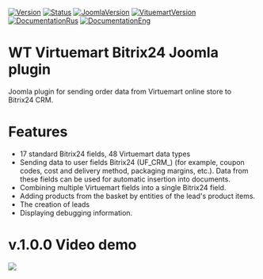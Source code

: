 [![Version](https://img.shields.io/badge/Version-1.2.0-blue.svg)](https://web-tolk.ru/en/dev/joomla-plugins/wt-virtuemart-bitrix24.html) [![Status](https://img.shields.io/badge/Status-stable-green.svg)]() [![JoomlaVersion](https://img.shields.io/badge/Joomla-3.9-orange.svg)]() [![VituemartVersion](https://img.shields.io/badge/Virtuemart-3.6.x-important.svg)]() [![DocumentationRus](https://img.shields.io/badge/Documentation-rus-blue.svg)](https://web-tolk.ru/dev/joomla-plugins/wt-virtuemart-bitrix24.html) [![DocumentationEng](https://img.shields.io/badge/Documentation-eng-blueviolet.svg)](https://web-tolk.ru/en/dev/joomla-plugins/wt-virtuemart-bitrix24.html)

# WT Virtuemart Bitrix24 Joomla plugin
Joomla plugin for sending order data from Virtuemart online store to Bitrix24 CRM.

# Features
- 17 standard Bitrix24 fields, 48 Virtuemart data types
- Sending data to user fields Bitrix24 (UF_CRM_) (for example, coupon codes, cost and delivery method, packaging margins, etc.). Data from these fields can be used for automatic insertion into documents.
- Combining multiple Virtuemart fields into a single Bitrix24 field.
- Adding products from the basket by entities of the lead's product items.
- The creation of leads
- Displaying debugging information.

# v.1.0.0 Video demo
[![](https://img.youtube.com/vi/HP8AARblB28/0.jpg)](https://www.youtube.com/watch?v=HP8AARblB28)
